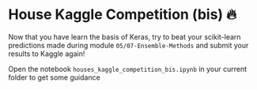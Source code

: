 # House Kaggle Competition (bis) 🔥

Now that you have learn the basis of Keras, try to beat your scikit-learn predictions made during module `05/07-Ensemble-Methods` and submit your results to Kaggle again!

Open the notebook `houses_kaggle_competition_bis.ipynb` in your current folder to get some guidance
